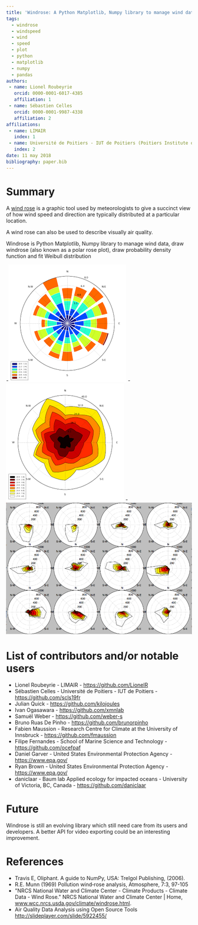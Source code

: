 ```yaml
---
title: 'Windrose: A Python Matplotlib, Numpy library to manage wind data, draw windrose (also known as a polar rose plot), draw probability density function and fit Weibull distribution'
tags:
  - windrose
  - windspeed
  - wind
  - speed
  - plot
  - python
  - matplotlib
  - numpy
  - pandas
authors:
 - name: Lionel Roubeyrie
   orcid: 0000-0001-6017-4385
   affiliation: 1
 - name: Sébastien Celles
   orcid: 0000-0001-9987-4338
   affiliation: 2
affiliations:
 - name: LIMAIR
   index: 1
 - name: Université de Poitiers - IUT de Poitiers (Poitiers Institute of Technology)
   index: 2
date: 11 may 2018
bibliography: paper.bib
---
```


# Summary

A [wind rose](https://en.wikipedia.org/wiki/Wind_rose) is a graphic tool used by meteorologists to give a succinct view of how wind speed and direction are typically distributed at a particular location.

A wind rose can also be used to describe visually air quality.

Windrose is Python Matplotlib, Numpy library to manage wind data, draw windrose 
(also known as a polar rose plot), draw probability density function and fit Weibull distribution

-![Windrose (bar) example](docs/screenshots/bar.png)
-![Windrose (contourf-contour) example](docs/screenshots/contourf-contour.png)
-![Windrose subplots](docs/screenshots/subplots.png)

# List of contributors and/or notable users
* Lionel Roubeyrie - LIMAIR - https://github.com/LionelR
* Sébastien Celles - Université de Poitiers - IUT de Poitiers - https://github.com/scls19fr
* Julian Quick - https://github.com/kilojoules
* Ivan Ogasawara - https://github.com/xmnlab
* Samuël Weber - https://github.com/weber-s
* Bruno Ruas De Pinho - https://github.com/brunorpinho
* Fabien Maussion - Research Centre for Climate at the University of Innsbruck - https://github.com/fmaussion
* Filipe Fernandes - School of Marine Science and Technology - https://github.com/ocefpaf
* Daniel Garver - United States Environmental Protection Agency - https://www.epa.gov/
* Ryan Brown - United States Environmental Protection Agency - https://www.epa.gov/
* daniclaar - Baum lab Applied ecology for impacted oceans - University of Victoria, BC, Canada - https://github.com/daniclaar

# Future
Windrose is still an evolving library which still need care from its users and developers. A better API for video exporting could be an interesting improvement.


# References
* Travis E, Oliphant. A guide to NumPy, USA: Trelgol Publishing, (2006).
* R.E. Munn (1969) Pollution wind‐rose analysis, Atmosphere, 7:3, 97-105
* "NRCS National Water and Climate Center - Climate Products - Climate Data - Wind Rose." NRCS National Water and Climate Center | Home, www.wcc.nrcs.usda.gov/climate/windrose.html.
* Air Quality Data Analysis using Open Source Tools http://slideplayer.com/slide/5922455/
